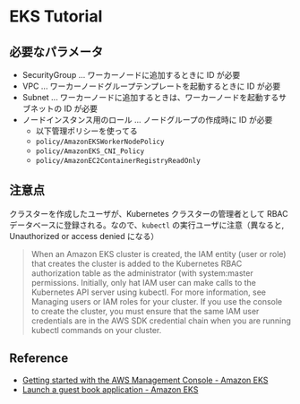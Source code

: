 # EKS Tutorial

## 必要なパラメータ

- SecurityGroup ... ワーカーノードに追加するときに ID が必要
- VPC ... ワーカーノードグループテンプレートを起動するときに ID が必要
- Subnet ... ワーカーノードに追加するときは、ワーカーノードを起動するサブネットの ID が必要
- ノードインスタンス用のロール ... ノードグループの作成時に ID が必要
  - 以下管理ポリシーを使ってる
  - `policy/AmazonEKSWorkerNodePolicy`
  - `policy/AmazonEKS_CNI_Policy`
  - `policy/AmazonEC2ContainerRegistryReadOnly`

## 注意点

クラスターを作成したユーザが、Kubernetes クラスターの管理者として RBAC データベースに登録される。なので、`kubectl` の実行ユーザに注意（異なると, Unauthorized or access denied になる）

> When an Amazon EKS cluster is created, the IAM entity (user or role) that creates the cluster is added to the Kubernetes RBAC authorization table as the administrator (with system:master permissions. Initially, only hat IAM user can make calls to the Kubernetes API server using kubectl. For more information, see Managing users or IAM roles for your cluster. If you use the console to create the cluster, you must ensure that the same IAM user credentials are in the AWS SDK credential chain when you are running kubectl commands on your cluster.

## Reference

- [Getting started with the AWS Management Console - Amazon EKS](https://docs.aws.amazon.com/eks/latest/userguide/getting-started-console.html)
- [Launch a guest book application - Amazon EKS](https://docs.aws.amazon.com/eks/latest/userguide/eks-guestbook.html)
